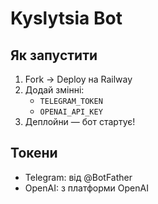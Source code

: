 # Kyslytsia Bot

## Як запустити

1. Fork → Deploy на Railway
2. Додай змінні:
   - `TELEGRAM_TOKEN`
   - `OPENAI_API_KEY`
3. Деплойни — бот стартує!

## Токени

- Telegram: від @BotFather
- OpenAI: з платформи OpenAI
